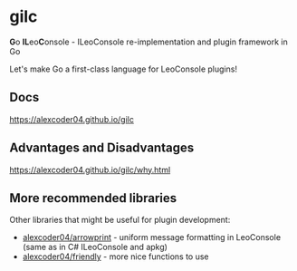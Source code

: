 
# gilc

**G**o **IL**eo**C**onsole - ILeoConsole re-implementation and plugin framework in Go

Let's make Go a first-class language for LeoConsole plugins!

## Docs

https://alexcoder04.github.io/gilc

## Advantages and Disadvantages

https://alexcoder04.github.io/gilc/why.html

## More recommended libraries

Other libraries that might be useful for plugin development:

 - [alexcoder04/arrowprint](https://github.com/alexcoder04/arrowprint) - uniform message formatting in LeoConsole (same as in C# ILeoConsole and apkg)
 - [alexcoder04/friendly](https://github.com/alexcoder04/friendly) - more nice functions to use

